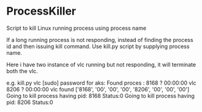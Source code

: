 # ProcessKiller
Script to kill Linux running process using process name

If a long running process is not responding, instead of finding the process id and then issuing kill command.
Use kill.py script by supplying process name.

Here i have two instance of vlc running but not responding, it will terminate both the vlc.

e.g. kill.py vlc
[sudo] password for aks: 
Found proces :  8168 ?        00:00:00 vlc
 8206 ?        00:00:00 vlc
found ['8168', '00', '00', '00', '8206', '00', '00', '00']
Going to kill process having pid: 8168
Status:0
Going to kill process having pid: 8206
Status:0
